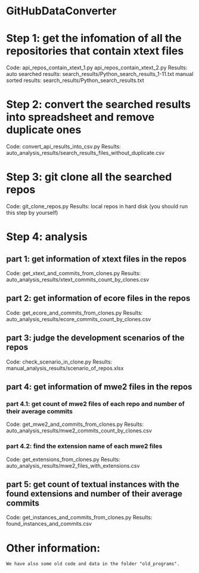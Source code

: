 # GitHubDataConverter

# Step 1: get the infomation of all the repositories that contain xtext files
Code: 
    api_repos_contain_xtext_1.py
    api_repos_contain_xtext_2.py
Results:
    auto searched results: search_results/Python_search_results_1-11.txt
    manual sorted results: search_results/Python_search_results.txt

# Step 2: convert the searched results into spreadsheet and remove duplicate ones
Code:
    convert_api_results_into_csv.py
Results:
    auto_analysis_results/search_results_files_without_duplicate.csv

# Step 3: git clone all the searched repos
Code:
    git_clone_repos.py
Results:
    local repos in hard disk (you should run this step by yourself)

# Step 4: analysis
## part 1: get information of xtext files in the repos
Code:
    get_xtext_and_commits_from_clones.py
Results:
    auto_analysis_results/xtext_commits_count_by_clones.csv

## part 2: get information of ecore files in the repos
Code:
    get_ecore_and_commits_from_clones.py
Results:
    auto_analysis_results/ecore_commits_count_by_clones.csv

## part 3: judge the development scenarios of the repos
Code:
    check_scenario_in_clone.py
Results:
    manual_analysis_results/scenario_of_repos.xlsx

## part 4: get information of mwe2 files in the repos
### part 4.1: get count of mwe2 files of each repo and number of their average commits
Code:
    get_mwe2_and_commits_from_clones.py
Results:
    auto_analysis_results/mwe2_commits_count_by_clones.csv

### part 4.2: find the extension name of each mwe2 files
Code:
    get_extensions_from_clones.py
Results:
    auto_analysis_results/mwe2_files_with_extensions.csv

## part 5: get count of textual instances with the found extensions and number of their average commits
Code:
    get_instances_and_commits_from_clones.py
Results:
    found_instances_and_commits.csv

# Other information:
    We have also some old code and data in the folder "old_programs".